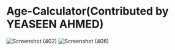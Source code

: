 # Age-Calculator(Contributed by YEASEEN AHMED)
![Screenshot (402)](https://user-images.githubusercontent.com/92775489/149630639-f98732e0-80e7-422c-9c31-09c4d8010565.png)
![Screenshot (406)](https://user-images.githubusercontent.com/92775489/149995079-7e319ec5-13df-42b1-8371-c7c4936f72c7.png)
